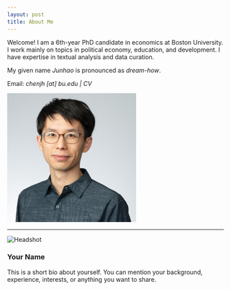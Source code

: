 ```yaml
---
layout: post
title: About Me
---
```


Welcome! I am a 6th-year PhD candidate in economics at Boston University. 
I work mainly on topics in political economy, education, and development. I have expertise in textual analysis and data curation. 
<p>My given name <i>Junhao</i> is pronounced as <i>dream-how</i>. </p>
<p>Email: <i> chenjh [at] bu.edu | CV </i>  </p>

<img src="/assets/photo/headshot23.jpg" alt="drawing" width="300"/>

--------

<html lang="en">
<head>
    <meta charset="UTF-8">
    <meta http-equiv="X-UA-Compatible" content="IE=edge">
    <meta name="viewport" content="width=device-width, initial-scale=1.0">
    <link rel="stylesheet" href="/biopicstyles.css">
    <title>Headshot with Bio</title>
</head>
<body>
    <div class="profile-container">
        <img class="profile-picture" src="path-to-your-headshot.jpg" alt="Headshot">
        <div class="profile-bio">
            <h3>Your Name</h3>
            <p>This is a short bio about yourself. You can mention your background, experience, interests, or anything you want to share.</p>
        </div>
    </div>
</body>
</html>


